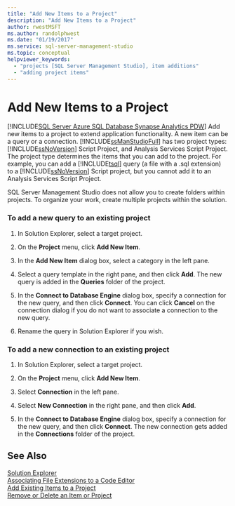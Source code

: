 ```yaml
---
title: "Add New Items to a Project"
description: "Add New Items to a Project"
author: rwestMSFT
ms.author: randolphwest
ms.date: "01/19/2017"
ms.service: sql-server-management-studio
ms.topic: conceptual
helpviewer_keywords:
  - "projects [SQL Server Management Studio], item additions"
  - "adding project items"
---
```

# Add New Items to a Project
[!INCLUDE[SQL Server Azure SQL Database Synapse Analytics PDW](../includes/applies-to-version/sql-asdb-asdbmi-asa-pdw.md)]
Add new items to a project to extend application functionality. A new item can be a query or a connection. [!INCLUDE[ssManStudioFull](../includes/ssmanstudiofull-md.md)] has two project types: [!INCLUDE[ssNoVersion](../includes/ssnoversion-md.md)] Script Project, and Analysis Services Script Project. The project type determines the items that you can add to the project. For example, you can add a [!INCLUDE[tsql](../includes/tsql-md.md)] query (a file with a .sql extension) to a [!INCLUDE[ssNoVersion](../includes/ssnoversion-md.md)] Script project, but you cannot add it to an Analysis Services Script Project.  
  
SQL Server Management Studio does not allow you to create folders within projects. To organize your work, create multiple projects within the solution.  
  
### To add a new query to an existing project  
  
1.  In Solution Explorer, select a target project.  
  
2.  On the **Project** menu, click **Add New Item**.  
  
3.  In the **Add New Item** dialog box, select a category in the left pane.  
  
4.  Select a query template in the right pane, and then click **Add**. The new query is added in the **Queries** folder of the project.  
  
5.  In the **Connect to Database Engine** dialog box, specify a connection for the new query, and then click **Connect**. You can click **Cancel** on the connection dialog if you do not want to associate a connection to the new query.  
  
6.  Rename the query in Solution Explorer if you wish.  
  
### To add a new connection to an existing project  
  
1.  In Solution Explorer, select a target project.  
  
2.  On the **Project** menu, click **Add New Item**.  
  
3.  Select **Connection** in the left pane.  
  
4.  Select **New Connection** in the right pane, and then click **Add**.  
  
5.  In the **Connect to Database Engine** dialog box, specify a connection for the new query, and then click **Connect**. The new connection gets added in the **Connections** folder of the project.  
  
## See Also  
[Solution Explorer](solution-explorer.md)  
[Associating File Extensions to a Code Editor](../scripting/associate-file-extensions-to-a-code-editor.md)  
[Add Existing Items to a Project](add-existing-items-to-a-project.md)  
[Remove or Delete an Item or Project](remove-or-delete-an-item-or-project.md)  
